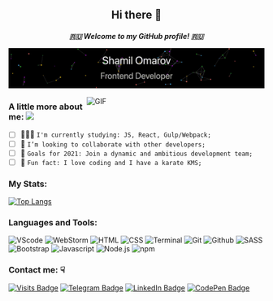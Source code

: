 ## <p align="center">Hi there 👋</p>
***<p align="center">🇷🇺 Welcome to my GitHub profile! 🇷🇺</p>***

[![Header](https://github.com/omarovfrontend/omarovfrontend/blob/main/profile.gif?raw=true)](http://omarov.site/)
<!-- If you want the template for my gif, email me! -->

<img align="right" alt="GIF" width="350" src="https://media3.giphy.com/media/fuJPZBIIqzbt1kAYVc/giphy.gif?cid=ecf05e47guq07vqxyyeb82qdgqb7ekwpszlnqolhgpn0u8ni&rid=giphy.gif"/>

### <p>A little more about me: <img src="https://i.giphy.com/media/WUlplcMpOCEmTGBtBW/giphy.webp" width="30"></p>

 - [ ] 👨🏻‍💻 `I'm currently studying: JS, React, Gulp/Webpack;`
 - [ ] 🤝 `I’m looking to collaborate with other developers;`
 - [ ] 🎯 `Goals for 2021: Join a dynamic and ambitious development team;`
 - [ ] 🤫 `Fun fact: I love coding and I have a karate KMS;`

### My Stats:
[![Top Langs](https://github-readme-stats.vercel.app/api/top-langs/?username=omarovfrontend&layout=compact)](https://github.com/anuraghazra/github-readme-stats)

### Languages and Tools:

![VScode](https://img.shields.io/badge/-VScode-000?&logo=Visual-Studio-Code)
![WebStorm](https://img.shields.io/badge/-WebStorm-000?&logo=WebStorm)
![HTML](https://img.shields.io/badge/-HTML-000?&logo=HTML5)
![CSS](https://img.shields.io/badge/-CSS-000?&logo=CSS3)
![Terminal](https://img.shields.io/badge/-Terminal-000?&logo=MacOS)
![Git](https://img.shields.io/badge/-Git-000?&logo=Git)
![Github](https://img.shields.io/badge/-Github-000?&logo=Github)
![SASS](https://img.shields.io/badge/-SASS-000?&logo=SASS)
![Bootstrap](https://img.shields.io/badge/-Bootstrap-000?&logo=Bootstrap)
![Javascript](https://img.shields.io/badge/-JavaScript-000?&logo=Javascript)
![Node.js](https://img.shields.io/badge/-Node.js-000?&logo=Node)
![npm](https://img.shields.io/badge/-npm-000?&logo=npm)
<!-- ![JQuery](https://img.shields.io/badge/-JQuery-000?&logo=JQuery) -->

<!-- ![Vue.js](https://img.shields.io/badge/-Vue.js-000?&logo=Vue) -->
<!-- ![Nuxt.js](https://img.shields.io/badge/-Nuxt.js-000?&logo=Nuxt) -->

<!-- ![React.js](https://img.shields.io/badge/-React.js-000?&logo=React) -->
<!-- ![Next.js](https://img.shields.io/badge/-Next.js-000?&logo=Next.js) -->
<!-- ![Typescript](https://img.shields.io/badge/-Typescript-000?&logo=Typescript) -->


### Contact me: ☟
[![Visits Badge](https://badges.pufler.dev/visits/omarovfrontend/omarovfrontend)](https://github.com/omarovfrontend/omarovfrontend)
[![Telegram Badge](https://img.shields.io/badge/Telegram-Profile-informational?style=flat&logo=telegram&logoColor=white&color=0966c2)](https://t.me/omarovfrontend)
[![LinkedIn Badge](https://img.shields.io/badge/LinkedIn-Profile-informational?style=flat&logo=linkedin&logoColor=white&color=0966c2)](https://www.linkedin.com/in/omarovfrontend/)
[![CodePen Badge](https://img.shields.io/badge/CodePen-Profile-informational?style=flat&logo=codepen&logoColor=white&color=0966c2)](https://codepen.io/omarovfrontend)
